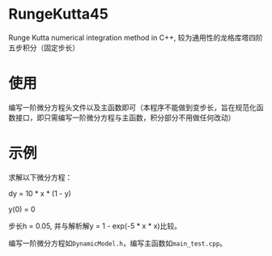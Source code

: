 # RungeKutta45
Runge Kutta numerical integration method in C++, 较为通用性的龙格库塔四阶五步积分（固定步长）

# 使用

编写一阶微分方程头文件以及主函数即可（本程序不能做到变步长，旨在规范化函数接口，即只需编写一阶微分方程与主函数，积分部分不用做任何改动）

# 示例

求解以下微分方程：

dy = 10 * x * (1 - y)

y(0) = 0

步长h = 0.05, 并与解析解y = 1 - exp(-5 * x * x)比较。

编写一阶微分方程如`DynamicModel.h`，编写主函数如`main_test.cpp`。

